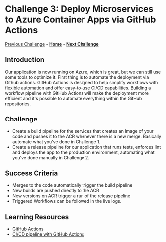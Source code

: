 # Challenge 3: Deploy Microservices to Azure Container Apps via GitHub Actions

[Previous Challenge](./02-Azure-Container-Apps.md) - **[Home](../README.md)** - **[Next Challenge](./04-FrontDoor.md)**

## Introduction

Our application is now running on Azure, which is great, but we can still use some tools to optimize it. First thing is to automate the deployment via Github actions.
GitHub Actions is designed to help simplify workflows with flexible automation and offer easy-to-use CI/CD capabilities. Building a workflow pipeline with GitHub Actions will make the deployment more efficient and it's possible to automate everything within the GitHub repositories. 

## Challenge

* Create a build pipeline for the services that creates an Image of your code and pushes it to the ACR whenever there is a new merge. Basically automate what you've done  in Challenge 1.
* Create a release pipeline for our application that runs tests, enforces lint and  deploys the app to the production environment, automating what you've done manually in Challenge 2.

## Success Criteria

* Merges to the code automatically trigger the build pipeline
* New builds are pushed directly to the ACR
* New versions on ACR trigger a run of the release pipeline
* Triggered Workflows can be followed in the live logs.

## Learning Resources
* [GitHub Actions](https://resources.github.com/devops/tools/automation/actions/)
* [CI/CD pipeline with GitHub Actions](https://github.blog/2022-02-02-build-ci-cd-pipeline-github-actions-four-steps/)
